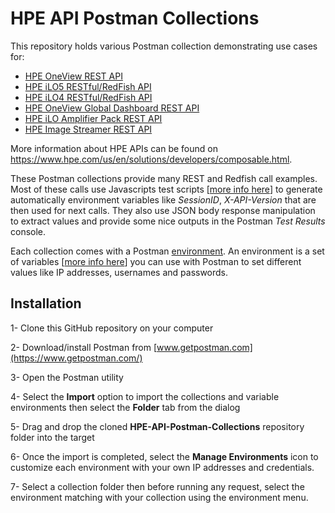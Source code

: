 # HPE API Postman Collections

This repository holds various Postman collection demonstrating use cases for:
- [HPE OneView REST API](http://h17007.www1.hpe.com/docs/enterprise/servers/oneview4.2/cicf-api/en/index.html)
- [HPE iLO5 RESTful/RedFish API](https://hewlettpackard.github.io/ilo-rest-api-docs/ilo5/)
- [HPE iLO4 RESTful/RedFish API](https://hewlettpackard.github.io/ilo-rest-api-docs/ilo4/)
- [HPE OneView Global Dashboard REST API](http://app.swaggerhub.com/apis/hpe-global-dashboard/hpe-one_view_global_dashboard_rest_api/2)
- [HPE iLO Amplifier Pack REST API](https://hewlettpackard.github.io/iLOAmpPack-Redfish-API-Docs/)
- [HPE Image Streamer REST API](https://techhub.hpe.com/eginfolib/synergy/image_streamer/5.2/i3s-api-ref/en/api-docs/1600/index.html)

More information about HPE APIs can be found on https://www.hpe.com/us/en/solutions/developers/composable.html.

These Postman collections provide many REST and Redfish call examples. Most of these calls use Javascripts test scripts [[more info here](https://learning.getpostman.com/docs/postman/scripts/test_scripts/)] to generate automatically environment variables like *SessionID*, *X-API-Version* that are then used for next calls. They also use JSON body response manipulation to extract values and provide some nice outputs in the Postman *Test Results* console.  

Each collection comes with a Postman [environment](https://learning.postman.com/docs/sending-requests/managing-environments/). An environment is a set of variables [[more info here](https://learning.getpostman.com/docs/postman/environments_and_globals/variables/)] you can use with Postman to set different values like IP addresses, usernames and passwords. 

## Installation

1- Clone this GitHub repository on your computer

2- Download/install Postman from [www.getpostman.com](https://www.getpostman.com/)

3- Open the Postman utility 

4- Select the **Import** option to import the collections and variable environments then select the **Folder** tab from the dialog 

5- Drag and drop the cloned **HPE-API-Postman-Collections** repository folder into the target

6- Once the import is completed, select the **Manage Environments** icon to customize each environment with your own IP addresses and credentials. 

7- Select a collection folder then before running any request, select the environment matching with your collection using the environment menu. 

